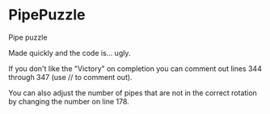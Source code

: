 # PipePuzzle
Pipe puzzle

Made quickly and the code is... ugly.

If you don't like the "Victory" on completion you can comment out lines 344 through 347 (use // to comment out).

You can also adjust the number of pipes that are not in the correct rotation by changing the number on line 178. 
